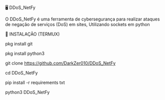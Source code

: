 🖥️ DDoS_NetFy

O DDoS_NetFy é uma ferramenta de cybersegurança para realizar ataques de negação de serviços (DoS) em sites, Utilizando sockets em python

🔽 INSTALAÇÃO (TERMUX)

pkg install git

pkg install python3

git clone https://github.com/DarkZer010/DDoS_NetFy

cd DDoS_NetFy

pip install -r requirements txt

python3 DDoS_NetFy
